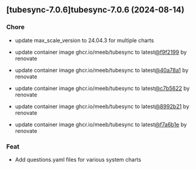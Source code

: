 

## [tubesync-7.0.6]tubesync-7.0.6 (2024-08-14)

### Chore



- update max_scale_version to 24.04.3 for multiple charts

- update container image ghcr.io/meeb/tubesync to latest[@f9f2199](https://github.com/f9f2199) by renovate

- update container image ghcr.io/meeb/tubesync to latest[@40a78a1](https://github.com/40a78a1) by renovate

- update container image ghcr.io/meeb/tubesync to latest[@c7b5622](https://github.com/c7b5622) by renovate

- update container image ghcr.io/meeb/tubesync to latest[@8992b21](https://github.com/8992b21) by renovate

- update container image ghcr.io/meeb/tubesync to latest[@f7a6b1e](https://github.com/f7a6b1e) by renovate

### Feat



- Add questions.yaml files for various system charts